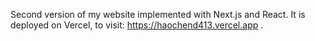 Second version of my website implemented with Next.js and React. It is deployed on Vercel, to visit: https://haochend413.vercel.app .

